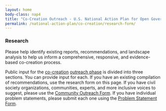 ```yaml
---
layout: home
body-class: nap4
title: "Co-Creation Outreach - U.S. National Action Plan for Open Government"
permalink: /national-action-plan/co-creation/research-form/
---
```


### Research

Please help identify existing reports, recommendations, and landscape analysis to help us inform a comprehensive, responsive, and evidence-based co-creation process.

Public input for the [co-creation](../) [outreach phase](../outreach/) is divided into three sections. You can provide input for each. If you have an existing compilation of recommendations, use the research form on this page. If you have civil society organizations, communities, experts, and more inclusive voices to suggest, please use the [Community Outreach Form](../outreach-form/). If you have individual problem statements, please submit each one using the [Problem Statement Form](../problem-statements/). 


<script src="https://touchpoints.app.cloud.gov/touchpoints/8d1bca97.js" async></script>
<div id="action-plan-feedback-research"></div>

